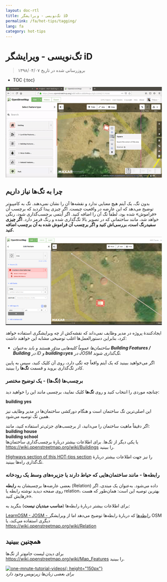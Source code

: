 ```yaml
---
layout: doc-rtl
title: تگ‌نویسی - ویرایشگر iD
permalink: /fa/hot-tips/tagging/
lang: fa
category: hot-tips
---
```


تگ‌نویسی - ویرایشگر iD
============

> بروزرسانی شده در تاریخ ۱۳۹۸/۰۴/۰۷

- TOC
{:toc}

![tagging][]


چرا به تگ‌ها نیاز داریم
-------------------

بدون تگ، یک آیتم هیچ معنایی ندارد و نقشه‌ها آن را نشان نمی‌دهند. تگ به کامپیوتر توضیح می‌دهد که این عارضه در واقعیت چیست. اگر چیزی پیدا کردید که برچسب آن «فراموش» شده بود، لطفاً تگ آن را اضافه کنید. اگر آیتمی برچسب‌گذاری شود، رنگی خواهد شد، مانند ساختمانی که در تصویر بالا تگ‌گذاری شده و رنگ قرمز دارد. **اگر چیزی سفیدرنگ است، بررسی‌اش کنید و اگر برچسب آن فراموش شده به آن برچسب اضافه کنید.**  

![tagged-building][]  

ایجادکنندهٔ پروژه در مدیر وظایف نمی‌داند که نقشه‌کش از چه ویرایشگری استفاده خواهد کرد، بنابراین دستورالعمل‌ها اغلب توضیحی مشابه این خواهند داشت:  

-  *ساختمان‌ها عموماً کلبه‌هایی مدوّر هستند و باید به‌عنوان **Building Features / Building** در iD و **building=yes** در JOSM تگ‌گذاری شوند.*  

اگر می‌خواهید ببینید که یک آیتم واقعاً چه تگی دارد، روی آن کلیک کنید، سپس به پایین کادر تگ‌گذاری بروید و قسمت **تگ‌ها** را ببینید.

### برچسب‌ها (تگ‌ها) - یک توضیح مختصر ###

 چنانچه موردی را انتخاب کنید و روی **تگ‌ها** کلیک نمایید، برچسبی مانند این را خواهید دید:  

**building    yes**  

این اصلی‌ترین تگ ساختمان است و هنگام دورکشی ساختمان‌ها در مدیر وظایف نیز همین تگ توصیه می‌شود.  

اگر دقیقاً ماهیت ساختمان را می‌دانید، از برچسب‌های جزئی‌تر استفاده کنید، مانند:  
  **building   house**  
  **building   school**  
یا یکی دیگر از تگ‌ها. برای اطلاعات بیشتر دربارهٔ برچسب‌گذاری ساختمان‌ها <https://wiki.openstreetmap.org/wiki/Buildings> را ببینید.  

[Highways section of this HOT-tips section](/en/hot-tips/highways/) را نیز جهت اطلاعات بیشتر دربارهٔ تگ‌گذاری راه‌ها ببینید.  

### رابطه‌ها - مانند ساختمان‌هایی که حیاط دارند یا جزیره‌های وسط یک رودخانه ###

بعضی عارضه‌ها برچسبشان به **رابطه** (Relation) داده می‌شود. به‌عنوان یک مبتدی، اگر روی صفحه دیدید نوشته رابطه یا relation، بهترین توصیه این است: همان‌طور که هست «رهایش کنید».  

برای اطلاعات بیشتر دربارهٔ رابطه‌ها (**مناسب مبتدیان نیست**) بنگرید به:  

[LearnOSM - JOSM - رابطه‌ها](/fa/josm/josm-relations/) که دربارهٔ رابطه‌ها توضیح می‌دهد اما از ویرایشگر OSM دیگری استفاده می‌کند، یا  
<https://wiki.openstreetmap.org/wiki/Relation>

همچنین ببینید  
---------

برای دیدن لیست جامع‌تر از تگ‌ها <https://wiki.openstreetmap.org/wiki/Map_Features> را ببینید.  

[![one-mnute-tutorial-videos]{: height="150px"}](https://www.youtube.com/playlist?list=PLb9506_-6FMHZ3nwn9heri3xjQKrSq1hN "گروه بشردوستان OpenStreetMap - فیلم‌های آموزشی یک دقیقه‌ای")  
*برای بعضی زبان‌ها زیرنویس وجود دارد*  





[tagging]:/images/hot-tips/tagging.gif
[keymon]:/images/hot-tips/keymon.png
[tagged-building]:/images/hot-tips/tagged-building.png
[one-mnute-tutorial-videos]: /images/hot-tips/one-mnute-tutorial-videos.png "گروه بشردوستان OpenStreetMap - فیلم‌های آموزشی یک دقیقه‌ای"
